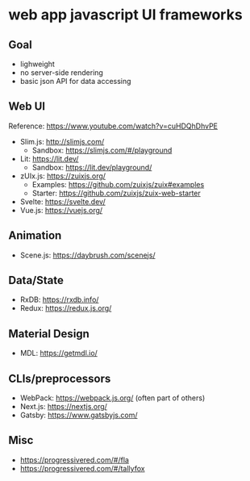 # web app javascript UI frameworks

## Goal
- lighweight
- no server-side rendering
- basic json API for data accessing


## Web UI
Reference: https://www.youtube.com/watch?v=cuHDQhDhvPE

- Slim.js: http://slimjs.com/
    - Sandbox: https://slimjs.com/#/playground
- Lit: https://lit.dev/
    - Sandbox: https://lit.dev/playground/
- zUIx.js: https://zuixjs.org/
    - Examples: https://github.com/zuixjs/zuix#examples
    - Starter: https://github.com/zuixjs/zuix-web-starter
- Svelte: https://svelte.dev/
- Vue.js: https://vuejs.org/


## Animation
- Scene.js: https://daybrush.com/scenejs/

## Data/State
- RxDB: https://rxdb.info/
- Redux: https://redux.js.org/

## Material Design
- MDL: https://getmdl.io/

## CLIs/preprocessors
- WebPack: https://webpack.js.org/ (often part of others)
- Next.js: https://nextjs.org/
- Gatsby: https://www.gatsbyjs.com/

## Misc
- https://progressivered.com/#/fla
- https://progressivered.com/#/tallyfox
